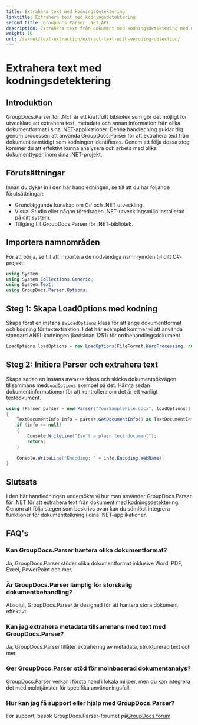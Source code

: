```yaml
---
title: Extrahera text med kodningsdetektering
linktitle: Extrahera text med kodningsdetektering
second_title: GroupDocs.Parser .NET API
description: Extrahera text från dokument med kodningsdetektering med GroupDocs.Parser för .NET. Analysera effektivt olika format i dina .NET-applikationer.
weight: 10
url: /sv/net/text-extraction/extract-text-with-encoding-detection/
---
```


# Extrahera text med kodningsdetektering

## Introduktion
GroupDocs.Parser för .NET är ett kraftfullt bibliotek som gör det möjligt för utvecklare att extrahera text, metadata och annan information från olika dokumentformat i sina .NET-applikationer. Denna handledning guidar dig genom processen att använda GroupDocs.Parser för att extrahera text från dokument samtidigt som kodningen identifieras. Genom att följa dessa steg kommer du att effektivt kunna analysera och arbeta med olika dokumenttyper inom dina .NET-projekt.
## Förutsättningar
Innan du dyker in i den här handledningen, se till att du har följande förutsättningar:
- Grundläggande kunskap om C# och .NET utveckling.
- Visual Studio eller någon föredragen .NET-utvecklingsmiljö installerad på ditt system.
- Tillgång till GroupDocs.Parser för .NET-bibliotek.

## Importera namnområden
För att börja, se till att importera de nödvändiga namnrymden till ditt C#-projekt:
```csharp
using System;
using System.Collections.Generic;
using System.Text;
using GroupDocs.Parser.Options;
```
## Steg 1: Skapa LoadOptions med kodning
 Skapa först en instans av`LoadOptions` klass för att ange dokumentformat och kodning för textextraktion. I det här exemplet kommer vi att använda standard ANSI-kodningen (kodsidan 1251) för ordbehandlingsdokument.
```csharp
LoadOptions loadOptions = new LoadOptions(FileFormat.WordProcessing, null, null, Encoding.GetEncoding(1251));
```
## Steg 2: Initiera Parser och extrahera text
 Skapa sedan en instans av`Parser`klass och skicka dokumentsökvägen tillsammans med`LoadOptions` exempel på det. Hämta sedan dokumentinformationen för att kontrollera om det är ett vanligt textdokument.
```csharp
using (Parser parser = new Parser("YourSampleFile.docx", loadOptions))
{
    TextDocumentInfo info = parser.GetDocumentInfo() as TextDocumentInfo;
    if (info == null)
    {
        Console.WriteLine("Isn't a plain text document");
        return;
    }
    
    Console.WriteLine("Encoding: " + info.Encoding.WebName);
}
```

## Slutsats
I den här handledningen undersökte vi hur man använder GroupDocs.Parser för .NET för att extrahera text från dokument med kodningsdetektering. Genom att följa stegen som beskrivs ovan kan du sömlöst integrera funktioner för dokumenttolkning i dina .NET-applikationer.

## FAQ's
### Kan GroupDocs.Parser hantera olika dokumentformat?
Ja, GroupDocs.Parser stöder olika dokumentformat inklusive Word, PDF, Excel, PowerPoint och mer.
### Är GroupDocs.Parser lämplig för storskalig dokumentbehandling?
Absolut, GroupDocs.Parser är designad för att hantera stora dokument effektivt.
### Kan jag extrahera metadata tillsammans med text med GroupDocs.Parser?
Ja, GroupDocs.Parser tillåter extrahering av metadata, strukturerad text och mer.
### Ger GroupDocs.Parser stöd för molnbaserad dokumentanalys?
GroupDocs.Parser verkar i första hand i lokala miljöer, men du kan integrera det med molntjänster för specifika användningsfall.
### Hur kan jag få support eller hjälp med GroupDocs.Parser?
För support, besök GroupDocs.Parser-forumet på[GroupDocs forum](https://forum.groupdocs.com/c/parser/17).